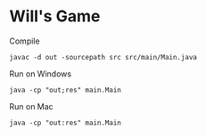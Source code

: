 # Will's Game

Compile

```
javac -d out -sourcepath src src/main/Main.java
```

Run on Windows

```
java -cp "out;res" main.Main
```

Run on Mac

```
java -cp "out:res" main.Main
```
